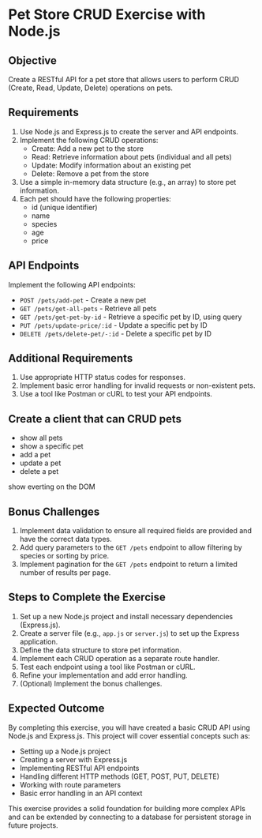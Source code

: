 # Pet Store CRUD Exercise with Node.js

## Objective
Create a RESTful API for a pet store that allows users to perform CRUD (Create, Read, Update, Delete) operations on pets.

## Requirements

1. Use Node.js and Express.js to create the server and API endpoints.
2. Implement the following CRUD operations:
   - Create: Add a new pet to the store
   - Read: Retrieve information about pets (individual and all pets)
   - Update: Modify information about an existing pet
   - Delete: Remove a pet from the store
3. Use a simple in-memory data structure (e.g., an array) to store pet information.
4. Each pet should have the following properties:
   - id (unique identifier)
   - name
   - species
   - age
   - price

## API Endpoints

Implement the following API endpoints:

- `POST /pets/add-pet` - Create a new pet
- `GET /pets/get-all-pets` - Retrieve all pets
- `GET /pets/get-pet-by-id` - Retrieve a specific pet by ID, using query 
- `PUT /pets/update-price/:id` - Update a specific pet by ID
- `DELETE /pets/delete-pet/-:id` - Delete a specific pet by ID

## Additional Requirements

1. Use appropriate HTTP status codes for responses.
2. Implement basic error handling for invalid requests or non-existent pets.
3. Use a tool like Postman or cURL to test your API endpoints.

## Create a client that can CRUD pets
- show all pets
- show a specific pet
- add a pet
- update a pet
- delete a pet

show everting on the DOM

## Bonus Challenges

1. Implement data validation to ensure all required fields are provided and have the correct data types.
2. Add query parameters to the `GET /pets` endpoint to allow filtering by species or sorting by price.
3. Implement pagination for the `GET /pets` endpoint to return a limited number of results per page.

## Steps to Complete the Exercise

1. Set up a new Node.js project and install necessary dependencies (Express.js).
2. Create a server file (e.g., `app.js` or `server.js`) to set up the Express application.
3. Define the data structure to store pet information.
4. Implement each CRUD operation as a separate route handler.
5. Test each endpoint using a tool like Postman or cURL.
6. Refine your implementation and add error handling.
7. (Optional) Implement the bonus challenges.

## Expected Outcome

By completing this exercise, you will have created a basic CRUD API using Node.js and Express.js. This project will cover essential concepts such as:

- Setting up a Node.js project
- Creating a server with Express.js
- Implementing RESTful API endpoints
- Handling different HTTP methods (GET, POST, PUT, DELETE)
- Working with route parameters
- Basic error handling in an API context

This exercise provides a solid foundation for building more complex APIs and can be extended by connecting to a database for persistent storage in future projects.
